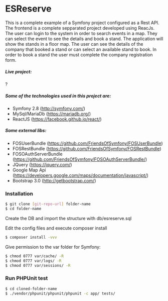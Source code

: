 # ESReserve
This is a complete example of a Symfony project configured as a Rest API.
The frontend is a complete sepparated project developed using ReacJs.
The user can login to the system in order to search events in a map. They can select the event to see the details and book a stand.
The application will show the stands in a floor map. The user can see the details of the company that booked a stand or can select an available stand to book.
In order to book a stand the user must complete the company registration form.


##### Live project:
?

##### Some of the technologies used in this project are:
  - Symfony 2.8 (http://symfony.com/)
  - MySql/MariaDb (https://mariadb.org/)
  - ReactJS (https://facebook.github.io/react/)

##### Some external libs:
  - FOSUserBundle (https://github.com/FriendsOfSymfony/FOSUserBundle)
  - FOSRestBundle (https://github.com/FriendsOfSymfony/FOSRestBundle)
  - FOSOAuthServerBundle (https://github.com/FriendsOfSymfony/FOSOAuthServerBundle/)
  - JQuery (https://jquery.com/)
  - Google Map Api (https://developers.google.com/maps/documentation/javascript/)
  - Bootstrap 3.0 (http://getbootstrap.com/)

### Installation
```sh
$ git clone [git-repo-url] folder-name
$ cd folder-name
```

Create the DB and import the structure with db/esreserve.sql

Edit the config files and execute composer install

```sh
$ composer install -vvv
```

Give permission to the var folder for Symfony:
```sh
$ chmod 0777 var/cache/ -R
$ chmod 0777 var/logs/ -R
$ chmod 0777 var/sessions/ -R
```

### Run PHPUnit test
```sh
$ cd cloned-folder-name
$ ./vendor/phpunit/phpunit/phpunit -c app/ tests/
```
